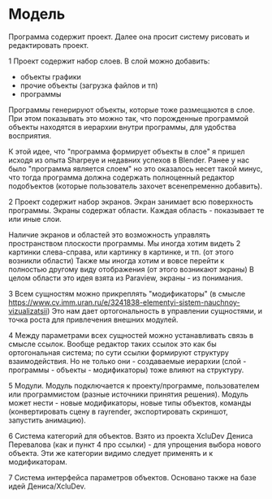 # Модель

Программа содержит проект. Далее она просит систему рисовать и редактировать проект.

1
Проект содержит набор слоев. В слой можно добавить:
- объекты графики
- прочие объекты (загрузка файлов и тп)
- программы

Программы генерируют объекты, которые тоже размещаются в слое. При этом показывать это можно так, что порожденные программой объекты находятся в иерархии внутри программы, для удобства восприятия.

К этой идее, что "программа формирует объекты в слое" я пришел исходя из опыта Sharpeye и недавних успехов в Blender.
Ранее у нас было "программа является слоем" но это оказалось несет такой минус, что тогда программа должна содержать
полноценный редактор подобъектов (которые пользователь захочет всенепременно добавить).

2
Проект содержит набор экранов. Экран занимает всю поверхность программы.
Экраны содержат области. Каждая область - показывает те или иные слои.

Наличие экранов и областей это возможность управлять пространством плоскости программы.
Мы иногда хотим видеть 2 картинки слева-справа, или картинку в картинке, и тп. (от этого возникли области)
Также мы иногда хотим и вовсе перейти к полностью другому виду отображения (от этого возникают экраны)
В целом области это идея взята из Paraview, экраны - из понимания.

3
Всем сущностям можно прикреплять "модификаторы" (в смысле https://www.cv.imm.uran.ru/e/3241838-elementyi-sistem-nauchnoy-vizualizatsii) Это нам дает ортогональность в управлении сущностями, и точка роста для привлечения внешних модулей. 

4
Между параметрами всех сущностей можно устанавливать связь в смысле ссылок.
Вообще редактор таких ссылок это как бы ортогональная система; по сути ссылки формируют структуру взаимодействия.
Но не только они - создаваемые иерархии (слой - программы - объекты - модификаторы) тоже влияют на структуру.

5
Модули. Модуль подключается к проекту/программе, пользователем или программистом (разные источники принятия решения). Модуль может нести - новые модификаторы, новые типы объектов, команды (конвертировать сцену в rayrender, экспортировать скриншот, запустить анимацию).

6
Система категорий для объектов. Взято из проекта XcluDev Дениса Перевалова (как и пункт 4 про ссылки) - для упрощения выбора нового объекта. Эти же категории видимо следует применять и к модификаторам.

7
Система интерфейса параметров объектов. Основано также на базе идей Дениса/XcluDev.